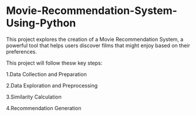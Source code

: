 # Movie-Recommendation-System-Using-Python



This project explores the creation of a Movie Recommendation System, a powerful tool that helps users discover films that might enjoy based on their preferences.

This project will follow thesw key steps:

1.Data Collection and Preparation

2.Data Exploration and Preprocessing

3.Similarity Calculation

4.Recommendation Generation
